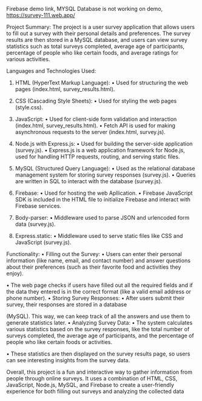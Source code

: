 Firebase demo link, MYSQL Database is not working on demo, https://survey-111.web.app/

Project Summary: The project is a user survey application that allows users to fill out a 
survey with their personal details and preferences. The survey results are then stored in 
a MySQL database, and users can view survey statistics such as total surveys completed, 
average age of participants, percentage of people who like certain foods, and average 
ratings for various activities.

Languages and Technologies Used:
1. HTML (HyperText Markup Language):
• Used for structuring the web pages (index.html, survey_results.html).

2. CSS (Cascading Style Sheets):
• Used for styling the web pages (style.css).

3. JavaScript:
• Used for client-side form validation and interaction (index.html, 
survey_results.html).
• Fetch API is used for making asynchronous requests to the server 
(index.html, survey.js).

4. Node.js with Express.js:
• Used for building the server-side application (survey.js).
• Express.js is a web application framework for Node.js, used for handling 
HTTP requests, routing, and serving static files.

5. MySQL (Structured Query Language):
• Used as the relational database management system for storing survey 
responses (survey.js).
• Queries are written in SQL to interact with the database (survey.js).

6. Firebase:
• Used for hosting the web Apllication.
• Firebase JavaScript SDK is included in the HTML file to initialize Firebase 
and interact with Firebase services.

7. Body-parser:
• Middleware used to parse JSON and urlencoded form data (survey.js).

8. Express.static:
• Middleware used to serve static files like CSS and JavaScript (survey.js).

Functionality:
• Filling out the Survey:
• Users can enter their personal information (like name, email, and contact 
number) and answer questions about their preferences (such as their 
favorite food and activities they enjoy).

• The web page checks if users have filled out all the required fields and if 
the data they entered is in the correct format (like a valid email address or 
phone number).
• Storing Survey Responses:
• After users submit their survey, their responses are stored in a database 

(MySQL). This way, we can keep track of all the answers and use them to 
generate statistics later.
• Analyzing Survey Data:
• The system calculates various statistics based on the survey responses, like 
the total number of surveys completed, the average age of participants, 
and the percentage of people who like certain foods or activities.

• These statistics are then displayed on the survey results page, so users can 
see interesting insights from the survey data.

Overall, this project is a fun and interactive way to gather information from
people through online surveys. It uses a combination of HTML, CSS, JavaScript,
Node.js, MySQL, and Firebase to create a user-friendly experience for both filling
out surveys and analyzing the collected data


